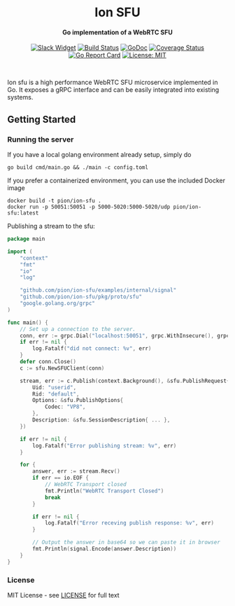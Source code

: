 <h1 align="center">
  <br>
  Ion SFU
  <br>
</h1>
<h4 align="center">Go implementation of a WebRTC SFU</h4>
<p align="center">
  <a href="http://gophers.slack.com/messages/pion"><img src="https://img.shields.io/badge/join-us%20on%20slack-gray.svg?longCache=true&logo=slack&colorB=brightgreen" alt="Slack Widget"></a>
  <a href="https://travis-ci.org/pion/ion-sfu"><img src="https://travis-ci.org/pion/ion-sfu.svg?branch=master" alt="Build Status"></a>
  <a href="https://pkg.go.dev/github.com/pion/ion-sfu"><img src="https://godoc.org/github.com/pion/ion-sfu?status.svg" alt="GoDoc"></a>
  <a href="https://codecov.io/gh/pion/ion-sfu"><img src="https://codecov.io/gh/pion/ion-sfu/branch/master/graph/badge.svg" alt="Coverage Status"></a>
  <a href="https://goreportcard.com/report/github.com/pion/ion-sfu"><img src="https://goreportcard.com/badge/github.com/pion/ion-sfu" alt="Go Report Card"></a>
  <a href="LICENSE"><img src="https://img.shields.io/badge/License-MIT-yellow.svg" alt="License: MIT"></a>
</p>
<br>

Ion sfu is a high performance WebRTC SFU microservice implemented in Go. It exposes a gRPC interface and can be easily integrated into existing systems.

## Getting Started

### Running the server

If you have a local golang environment already setup, simply do

```
go build cmd/main.go && ./main -c config.toml
```

If you prefer a containerized environment, you can use the included Docker image

```
docker build -t pion/ion-sfu .
docker run -p 50051:50051 -p 5000-5020:5000-5020/udp pion/ion-sfu:latest
```

Publishing a stream to the sfu:

```go
package main

import (
	"context"
	"fmt"
	"io"
	"log"

	"github.com/pion/ion-sfu/examples/internal/signal"
	"github.com/pion/ion-sfu/pkg/proto/sfu"
	"google.golang.org/grpc"
)

func main() {
	// Set up a connection to the server.
	conn, err := grpc.Dial("localhost:50051", grpc.WithInsecure(), grpc.WithBlock())
	if err != nil {
		log.Fatalf("did not connect: %v", err)
	}
	defer conn.Close()
	c := sfu.NewSFUClient(conn)

	stream, err := c.Publish(context.Background(), &sfu.PublishRequest{
		Uid: "userid",
		Rid: "default",
		Options: &sfu.PublishOptions{
			Codec: "VP8",
		},
		Description: &sfu.SessionDescription{ ... },
	})

	if err != nil {
		log.Fatalf("Error publishing stream: %v", err)
	}

	for {
		answer, err := stream.Recv()
		if err == io.EOF {
			// WebRTC Transport closed
			fmt.Println("WebRTC Transport Closed")
			break
		}

		if err != nil {
			log.Fatalf("Error receving publish response: %v", err)
		}

		// Output the answer in base64 so we can paste it in browser
		fmt.Println(signal.Encode(answer.Description))
	}
}
```

### License

MIT License - see [LICENSE](LICENSE) for full text
